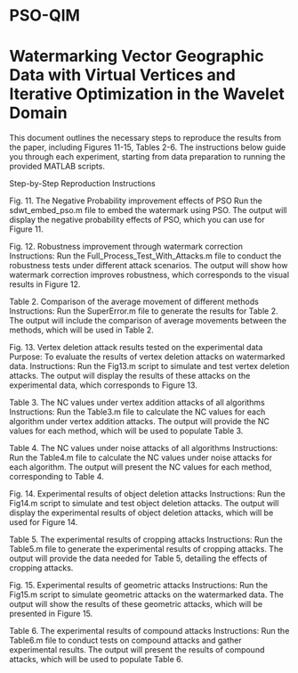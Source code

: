 # PSO-QIM
# Watermarking Vector Geographic Data with Virtual Vertices and Iterative Optimization in the Wavelet Domain

This document outlines the necessary steps to reproduce the results from the paper, including Figures 11-15, Tables 2-6. 
The instructions below guide you through each experiment, starting from data preparation to running the provided MATLAB scripts.

Step-by-Step Reproduction Instructions

Fig. 11. The Negative Probability improvement effects of PSO
  Run the sdwt_embed_pso.m file to embed the watermark using PSO.
  The output will display the negative probability effects of PSO, which you can use for Figure 11.

Fig. 12. Robustness improvement through watermark correction
  Instructions:
  Run the Full_Process_Test_With_Attacks.m file to conduct the robustness tests under different attack scenarios.
  The output will show how watermark correction improves robustness, which corresponds to the visual results in Figure 12.

Table 2. Comparison of the average movement of different methods
  Instructions:
  Run the SuperError.m file to generate the results for Table 2.
  The output will include the comparison of average movements between the methods, which will be used in Table 2.

Fig. 13. Vertex deletion attack results tested on the experimental data
  Purpose: To evaluate the results of vertex deletion attacks on watermarked data.
  Instructions:
  Run the Fig13.m script to simulate and test vertex deletion attacks.
  The output will display the results of these attacks on the experimental data, which corresponds to Figure 13.

Table 3. The NC values under vertex addition attacks of all algorithms
  Instructions:
  Run the Table3.m file to calculate the NC values for each algorithm under vertex addition attacks.
  The output will provide the NC values for each method, which will be used to populate Table 3.

Table 4. The NC values under noise attacks of all algorithms
  Instructions:
  Run the Table4.m file to calculate the NC values under noise attacks for each algorithm.
  The output will present the NC values for each method, corresponding to Table 4.

Fig. 14. Experimental results of object deletion attacks
  Instructions:
  Run the Fig14.m script to simulate and test object deletion attacks.
  The output will display the experimental results of object deletion attacks, which will be used for Figure 14.

Table 5. The experimental results of cropping attacks
  Instructions:
  Run the Table5.m file to generate the experimental results of cropping attacks.
  The output will provide the data needed for Table 5, detailing the effects of cropping attacks.

Fig. 15. Experimental results of geometric attacks
  Instructions:
  Run the Fig15.m script to simulate geometric attacks on the watermarked data.
  The output will show the results of these geometric attacks, which will be presented in Figure 15.

Table 6. The experimental results of compound attacks
  Instructions:
  Run the Table6.m file to conduct tests on compound attacks and gather experimental results.
  The output will present the results of compound attacks, which will be used to populate Table 6.
